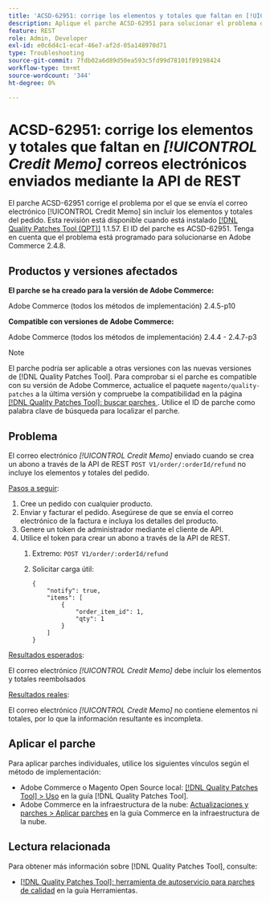 ```yaml
---
title: 'ACSD-62951: corrige los elementos y totales que faltan en [!UICONTROL Credit Memo] correos electrónicos enviados mediante la API de REST'
description: Aplique el parche ACSD-62951 para solucionar el problema de Adobe Commerce donde se envía el correo electrónico [!UICONTROL Credit Memo] sin incluir los elementos y totales del pedido.
feature: REST
role: Admin, Developer
exl-id: e0c6d4c1-ecaf-46e7-af2d-05a148970d71
type: Troubleshooting
source-git-commit: 7fdb02a6d89d50ea593c5fd99d78101f89198424
workflow-type: tm+mt
source-wordcount: '344'
ht-degree: 0%

---
```


# ACSD-62951: corrige los elementos y totales que faltan en *[!UICONTROL Credit Memo]* correos electrónicos enviados mediante la API de REST

El parche ACSD-62951 corrige el problema por el que se envía el correo electrónico [!UICONTROL Credit Memo] sin incluir los elementos y totales del pedido. Esta revisión está disponible cuando está instalado [[!DNL Quality Patches Tool (QPT)]](/help/tools/quality-patches-tool/quality-patches-tool-to-self-serve-quality-patches.md) 1.1.57. El ID del parche es ACSD-62951. Tenga en cuenta que el problema está programado para solucionarse en Adobe Commerce 2.4.8.

## Productos y versiones afectados

**El parche se ha creado para la versión de Adobe Commerce:**

Adobe Commerce (todos los métodos de implementación) 2.4.5-p10

**Compatible con versiones de Adobe Commerce:**

Adobe Commerce (todos los métodos de implementación) 2.4.4 - 2.4.7-p3

>[!NOTE]
>
>El parche podría ser aplicable a otras versiones con las nuevas versiones de [!DNL Quality Patches Tool]. Para comprobar si el parche es compatible con su versión de Adobe Commerce, actualice el paquete `magento/quality-patches` a la última versión y compruebe la compatibilidad en la página [[!DNL Quality Patches Tool]: buscar parches &#x200B;](https://experienceleague.adobe.com/tools/commerce-quality-patches/index.html?lang=es). Utilice el ID de parche como palabra clave de búsqueda para localizar el parche.

## Problema

El correo electrónico *[!UICONTROL Credit Memo]* enviado cuando se crea un abono a través de la API de REST `POST V1/order/:orderId/refund` no incluye los elementos y totales del pedido.

<u>Pasos a seguir</u>:

1. Cree un pedido con cualquier producto.
1. Enviar y facturar el pedido. Asegúrese de que se envía el correo electrónico de la factura e incluya los detalles del producto.
1. Genere un token de administrador mediante el cliente de API.
1. Utilice el token para crear un abono a través de la API de REST.
   1. Extremo: `POST V1/order/:orderId/refund`
   1. Solicitar carga útil:

      ```
      {  
          "notify": true,  
          "items": [  
              {  
                  "order_item_id": 1,  
                  "qty": 1  
              }  
          ]  
      }  
      ```

<u>Resultados esperados</u>:

El correo electrónico *[!UICONTROL Credit Memo]* debe incluir los elementos y totales reembolsados

<u>Resultados reales</u>:

El correo electrónico *[!UICONTROL Credit Memo]* no contiene elementos ni totales, por lo que la información resultante es incompleta.

## Aplicar el parche

Para aplicar parches individuales, utilice los siguientes vínculos según el método de implementación:

* Adobe Commerce o Magento Open Source local: [[!DNL Quality Patches Tool] > Uso](/help/tools/quality-patches-tool/usage.md) en la guía [!DNL Quality Patches Tool].
* Adobe Commerce en la infraestructura de la nube: [Actualizaciones y parches > Aplicar parches](https://experienceleague.adobe.com/docs/commerce-cloud-service/user-guide/develop/upgrade/apply-patches.html?lang=es) en la guía Commerce en la infraestructura de la nube.


## Lectura relacionada

Para obtener más información sobre [!DNL Quality Patches Tool], consulte:

* [[!DNL Quality Patches Tool]: herramienta de autoservicio para parches de calidad](/help/tools/quality-patches-tool/quality-patches-tool-to-self-serve-quality-patches.md) en la guía Herramientas.
